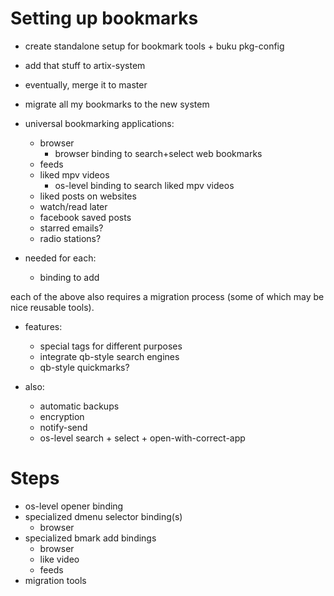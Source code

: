 
# Setting up bookmarks
- create standalone setup for bookmark tools + buku pkg-config
- add that stuff to artix-system
- eventually, merge it to master
- migrate all my bookmarks to the new system

- universal bookmarking applications:
	- browser
		- browser binding to search+select web bookmarks
	- feeds
	- liked mpv videos
		- os-level binding to search liked mpv videos
	- liked posts on websites
	- watch/read later
	- facebook saved posts
	- starred emails?
	- radio stations?

- needed for each:
	- binding to add

each of the above also requires a migration process (some of which may be nice reusable tools).

- features:
	- special tags for different purposes
	- integrate qb-style search engines
	- qb-style quickmarks?

- also:
	- automatic backups
	- encryption
	- notify-send
	- os-level search + select + open-with-correct-app

# Steps
- os-level opener binding
- specialized dmenu selector binding(s)
	- browser
- specialized bmark add bindings
	- browser
	- like video
	- feeds
- migration tools

